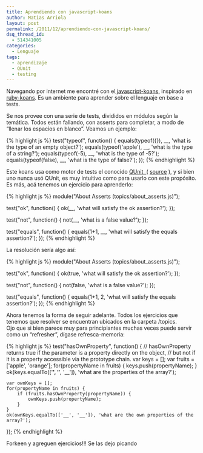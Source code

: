 ```yaml
---
title: Aprendiendo con javascript-koans
author: Matias Arriola
layout: post
permalink: /2011/12/aprendiendo-con-javascript-koans/
dsq_thread_id:
  - 514341005
categories:
  - Lenguaje
tags:
  - aprendizaje
  - QUnit
  - testing
---
```

Navegando por internet me encontré con el<a title="js koans" href="https://github.com/liammclennan/JavaScript-Koans" target="_blank"> javascript-koans</a>, inspirado en <a title="Ruby Koans" href="http://rubykoans.com/" target="_blank">ruby-koans</a>. Es un ambiente para aprender sobre el lenguaje en base a tests.

Se nos provee con una serie de tests, divididos en módulos según la temática. Todos están fallando, con asserts para completar, a modo de &#8220;llenar los espacios en blanco&#8221;. Veamos un ejemplo:

{% highlight js %}
test("typeof", function() {
    equals(typeof({}), __, 'what is the type of an empty object?');
    equals(typeof('apple'), __, 'what is the type of a string?');
    equals(typeof(-5), __, 'what is the type of -5?');
    equals(typeof(false), __, 'what is the type of false?');
});
 {% endhighlight %}

<!--more-->

Este koans usa como motor de tests el conocido <a title="docs de QUnit" href="http://docs.jquery.com/QUnit" target="_blank">QUnit  </a>( <a title="source qunit" href="https://github.com/jquery/qunit" target="_blank">source</a> ), y si bien uno nunca usó QUnit, es muy intuitivo como para usarlo con este propósito. Es más, acá tenemos un ejercicio para aprenderlo:

{% highlight js %}
module("About Asserts (topics/about_asserts.js)");

test("ok", function() {
ok(__, 'what will satisfy the ok assertion?');
});

test("not", function() {
not(__, 'what is a false value?');
});

test("equals", function() {
equals(1+1, __, 'what will satisfy the equals assertion?');
});
 {% endhighlight %}

La resolución sería algo así:

{% highlight js %}
module("About Asserts (topics/about_asserts.js)");

test("ok", function() {
ok(true, 'what will satisfy the ok assertion?');
});

test("not", function() {
not(false, 'what is a false value?');
});

test("equals", function() {
equals(1+1, 2, 'what will satisfy the equals assertion?');
});
 {% endhighlight %}

Ahora tenemos la forma de seguir adelante. Todos los ejercicios que tenemos que resolver se encuentran ubicados en la carpeta /topics.  
Ojo que si bien parece muy para principiantes muchas veces puede servir como un &#8220;refresher&#8221;, dígase refresca-memoria:

{% highlight js %}
test("hasOwnProperty", function() {
    // hasOwnProperty returns true if the parameter is a property directly on the object, 
    // but not if it is a property accessible via the prototype chain.
    var keys = [];
    var fruits =  ['apple', 'orange'];
    for(propertyName in fruits) {
        keys.push(propertyName);
    }
    ok(keys.equalTo(['__', '__', '__']), 'what are the properties of the array?');

    var ownKeys = [];
    for(propertyName in fruits) {
        if (fruits.hasOwnProperty(propertyName)) {
            ownKeys.push(propertyName);
        }
    }
    ok(ownKeys.equalTo(['__', '__']), 'what are the own properties of the array?');
});
 {% endhighlight %}

Forkeen y agreguen ejercicios!!! Se las dejo picando